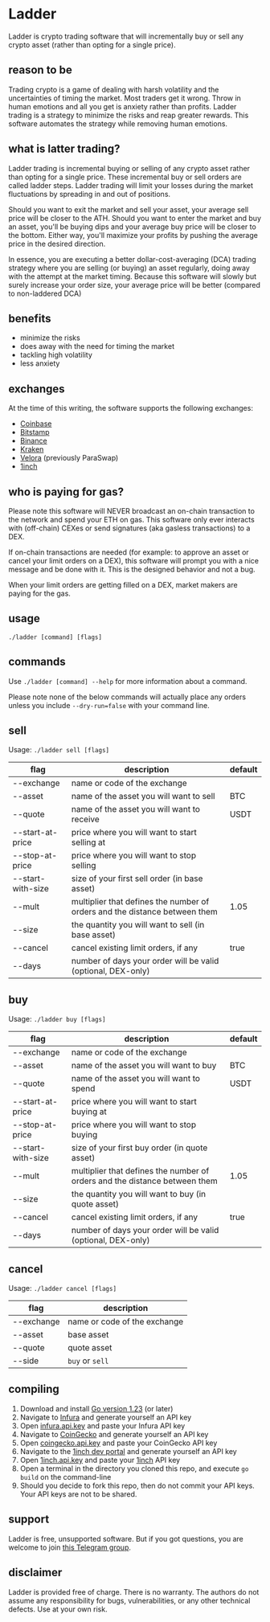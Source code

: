 # Ladder

Ladder is crypto trading software that will incrementally buy or sell any crypto asset (rather than opting for a single price).

## reason to be

Trading crypto is a game of dealing with harsh volatility and the uncertainties of timing the market. Most traders get it wrong. Throw in human emotions and all you get is anxiety rather than profits. Ladder trading is a strategy to minimize the risks and reap greater rewards. This software automates the strategy while removing human emotions.

## what is latter trading?

Ladder trading is incremental buying or selling of any crypto asset rather than opting for a single price. These incremental buy or sell orders are called ladder steps. Ladder trading will limit your losses during the market fluctuations by spreading in and out of positions. 

Should you want to exit the market and sell your asset, your average sell price will be closer to the ATH. Should you want to enter the market and buy an asset, you'll be buying dips and your average buy price will be closer to the bottom. Either way, you'll maximize your profits by pushing the average price in the desired direction.

In essence, you are executing a better dollar-cost-averaging (DCA) trading strategy where you are selling (or buying) an asset regularly, doing away with the attempt at the market timing. Because this software will slowly but surely increase your order size, your average price will be better (compared to non-laddered DCA)

## benefits

* minimize the risks
* does away with the need for timing the market
* tackling high volatility
* less anxiety

## exchanges

At the time of this writing, the software supports the following exchanges:
* [Coinbase](https://www.coinbase.com)
* [Bitstamp](https://www.bitstamp.net)
* [Binance](https://www.binance.com)
* [Kraken](https://www.kraken.com)
* [Velora](https://www.velora.xyz) (previously ParaSwap)
* [1inch](https://1inch.io)

## who is paying for gas?

Please note this software will NEVER broadcast an on-chain transaction to the network and spend your ETH on gas. This software only ever interacts with (off-chain) CEXes or send signatures (aka gasless transactions) to a DEX.

If on-chain transactions are needed (for example: to approve an asset or cancel your limit orders on a DEX), this software will prompt you with a nice message and be done with it. This is the designed behavior and not a bug.

When your limit orders are getting filled on a DEX, market makers are paying for the gas.

## usage

`./ladder [command] [flags]`

## commands

Use `./ladder [command] --help` for more information about a command.

Please note none of the below commands will actually place any orders unless you include `--dry-run=false` with your command line.

## sell

Usage: `./ladder sell [flags]`

| flag              | description                                                                | default |
|-------------------|----------------------------------------------------------------------------|---------|
| --exchange        | name or code of the exchange                                               |         |
| --asset           | name of the asset you will want to sell                                    | BTC     |
| --quote           | name of the asset you will want to receive                                 | USDT    |
| --start-at-price  | price where you will want to start selling at                              |         |
| --stop-at-price   | price where you will want to stop selling                                  |         |
| --start-with-size | size of your first sell order (in base asset)                              |         |
| --mult            | multiplier that defines the number of orders and the distance between them | 1.05    |
| --size            | the quantity you will want to sell (in base asset)                         |         |
| --cancel          | cancel existing limit orders, if any                                       | true    |
| --days            | number of days your order will be valid (optional, DEX-only)               |         |

## buy

Usage: `./ladder buy [flags]`

| flag              | description                                                                | default |
|-------------------|----------------------------------------------------------------------------|---------|
| --exchange        | name or code of the exchange                                               |         |
| --asset           | name of the asset you will want to buy                                     | BTC     |
| --quote           | name of the asset you will want to spend                                   | USDT    |
| --start-at-price  | price where you will want to start buying at                               |         |
| --stop-at-price   | price where you will want to stop buying                                   |         |
| --start-with-size | size of your first buy order (in quote asset)                              |         |
| --mult            | multiplier that defines the number of orders and the distance between them | 1.05    |
| --size            | the quantity you will want to buy (in quote asset)                         |         |
| --cancel          | cancel existing limit orders, if any                                       | true    |
| --days            | number of days your order will be valid (optional, DEX-only)               |         |

## cancel

Usage: `./ladder cancel [flags]`

| flag              | description                  |
|-------------------|------------------------------|
| --exchange        | name or code of the exchange |
| --asset           | base asset                   |
| --quote           | quote asset                  |
| --side            | `buy` or `sell`              |

## compiling

1. Download and install [Go version 1.23](https://go.dev) (or later)
2. Navigate to [Infura](https://www.infura.io) and generate yourself an API key
3. Open [infura.api.key](https://github.com/svanas/ladder/blob/main/api/web3/infura.api.key) and paste your Infura API key
4. Navigate to [CoinGecko](https://www.coingecko.com/en/developers/dashboard) and generate yourself an API key
5. Open [coingecko.api.key](https://github.com/svanas/ladder/blob/main/api/coingecko/coingecko.api.key) and paste your CoinGecko API key
6. Navigate to the [1inch dev portal](https://portal.1inch.dev) and generate yourself an API key
7. Open [1inch.api.key](https://github.com/svanas/ladder/blob/main/api/oneinch/1inch.api.key) and paste your [1inch](https://1inch.io) API key
8. Open a terminal in the directory you cloned this repo, and execute `go build` on the command-line
9. Should you decide to fork this repo, then do not commit your API keys. Your API keys are not to be shared.

## support

Ladder is free, unsupported software. But if you got questions, you are welcome to join [this Telegram group](https://t.me/laddercryptobot).

## disclaimer

Ladder is provided free of charge. There is no warranty. The authors do not assume any responsibility for bugs, vulnerabilities, or any other technical defects. Use at your own risk.
